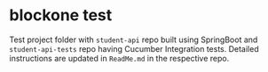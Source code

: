 # blockone test

Test project folder with `student-api` repo built using SpringBoot and `student-api-tests` repo having Cucumber
Integration tests. Detailed instructions are updated in `ReadMe.md` in the respective repo.
